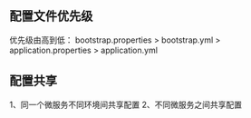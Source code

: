 



## 配置文件优先级

优先级由高到低： bootstrap.properties >  bootstrap.yml > application.properties > application.yml


## 配置共享
1、同一个微服务不同环境间共享配置
2、不同微服务之间共享配置